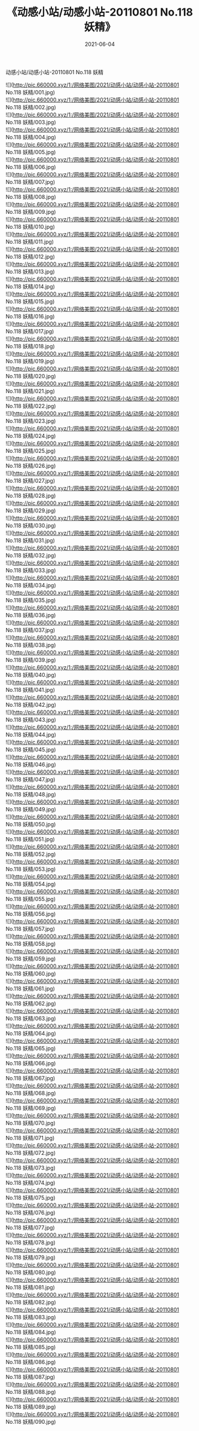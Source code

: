 ﻿---
layout: post
title:  《动感小站/动感小站-20110801 No.118 妖精》
date:   2021-06-04
img: http://pic.660000.xyz/1:/网络美图/2021/动感小站/动感小站-20110801 No.118 妖精/000.jpg
categories: [美女, 清纯, 唯美]
---

动感小站/动感小站-20110801 No.118 妖精

 ![](http://pic.660000.xyz/1:/网络美图/2021/动感小站/动感小站-20110801 No.118 妖精/001.jpg) <br>![](http://pic.660000.xyz/1:/网络美图/2021/动感小站/动感小站-20110801 No.118 妖精/002.jpg) <br>![](http://pic.660000.xyz/1:/网络美图/2021/动感小站/动感小站-20110801 No.118 妖精/003.jpg) <br>![](http://pic.660000.xyz/1:/网络美图/2021/动感小站/动感小站-20110801 No.118 妖精/004.jpg) <br>![](http://pic.660000.xyz/1:/网络美图/2021/动感小站/动感小站-20110801 No.118 妖精/005.jpg) <br>![](http://pic.660000.xyz/1:/网络美图/2021/动感小站/动感小站-20110801 No.118 妖精/006.jpg) <br>![](http://pic.660000.xyz/1:/网络美图/2021/动感小站/动感小站-20110801 No.118 妖精/007.jpg) <br>![](http://pic.660000.xyz/1:/网络美图/2021/动感小站/动感小站-20110801 No.118 妖精/008.jpg) <br>![](http://pic.660000.xyz/1:/网络美图/2021/动感小站/动感小站-20110801 No.118 妖精/009.jpg) <br>![](http://pic.660000.xyz/1:/网络美图/2021/动感小站/动感小站-20110801 No.118 妖精/010.jpg) <br>![](http://pic.660000.xyz/1:/网络美图/2021/动感小站/动感小站-20110801 No.118 妖精/011.jpg) <br>![](http://pic.660000.xyz/1:/网络美图/2021/动感小站/动感小站-20110801 No.118 妖精/012.jpg) <br>![](http://pic.660000.xyz/1:/网络美图/2021/动感小站/动感小站-20110801 No.118 妖精/013.jpg) <br>![](http://pic.660000.xyz/1:/网络美图/2021/动感小站/动感小站-20110801 No.118 妖精/014.jpg) <br>![](http://pic.660000.xyz/1:/网络美图/2021/动感小站/动感小站-20110801 No.118 妖精/015.jpg) <br>![](http://pic.660000.xyz/1:/网络美图/2021/动感小站/动感小站-20110801 No.118 妖精/016.jpg) <br>![](http://pic.660000.xyz/1:/网络美图/2021/动感小站/动感小站-20110801 No.118 妖精/017.jpg) <br>![](http://pic.660000.xyz/1:/网络美图/2021/动感小站/动感小站-20110801 No.118 妖精/018.jpg) <br>![](http://pic.660000.xyz/1:/网络美图/2021/动感小站/动感小站-20110801 No.118 妖精/019.jpg) <br>![](http://pic.660000.xyz/1:/网络美图/2021/动感小站/动感小站-20110801 No.118 妖精/020.jpg) <br>![](http://pic.660000.xyz/1:/网络美图/2021/动感小站/动感小站-20110801 No.118 妖精/021.jpg) <br>![](http://pic.660000.xyz/1:/网络美图/2021/动感小站/动感小站-20110801 No.118 妖精/022.jpg) <br>![](http://pic.660000.xyz/1:/网络美图/2021/动感小站/动感小站-20110801 No.118 妖精/023.jpg) <br>![](http://pic.660000.xyz/1:/网络美图/2021/动感小站/动感小站-20110801 No.118 妖精/024.jpg) <br>![](http://pic.660000.xyz/1:/网络美图/2021/动感小站/动感小站-20110801 No.118 妖精/025.jpg) <br>![](http://pic.660000.xyz/1:/网络美图/2021/动感小站/动感小站-20110801 No.118 妖精/026.jpg) <br>![](http://pic.660000.xyz/1:/网络美图/2021/动感小站/动感小站-20110801 No.118 妖精/027.jpg) <br>![](http://pic.660000.xyz/1:/网络美图/2021/动感小站/动感小站-20110801 No.118 妖精/028.jpg) <br>![](http://pic.660000.xyz/1:/网络美图/2021/动感小站/动感小站-20110801 No.118 妖精/029.jpg) <br>![](http://pic.660000.xyz/1:/网络美图/2021/动感小站/动感小站-20110801 No.118 妖精/030.jpg) <br>![](http://pic.660000.xyz/1:/网络美图/2021/动感小站/动感小站-20110801 No.118 妖精/031.jpg) <br>![](http://pic.660000.xyz/1:/网络美图/2021/动感小站/动感小站-20110801 No.118 妖精/032.jpg) <br>![](http://pic.660000.xyz/1:/网络美图/2021/动感小站/动感小站-20110801 No.118 妖精/033.jpg) <br>![](http://pic.660000.xyz/1:/网络美图/2021/动感小站/动感小站-20110801 No.118 妖精/034.jpg) <br>![](http://pic.660000.xyz/1:/网络美图/2021/动感小站/动感小站-20110801 No.118 妖精/035.jpg) <br>![](http://pic.660000.xyz/1:/网络美图/2021/动感小站/动感小站-20110801 No.118 妖精/036.jpg) <br>![](http://pic.660000.xyz/1:/网络美图/2021/动感小站/动感小站-20110801 No.118 妖精/037.jpg) <br>![](http://pic.660000.xyz/1:/网络美图/2021/动感小站/动感小站-20110801 No.118 妖精/038.jpg) <br>![](http://pic.660000.xyz/1:/网络美图/2021/动感小站/动感小站-20110801 No.118 妖精/039.jpg) <br>![](http://pic.660000.xyz/1:/网络美图/2021/动感小站/动感小站-20110801 No.118 妖精/040.jpg) <br>![](http://pic.660000.xyz/1:/网络美图/2021/动感小站/动感小站-20110801 No.118 妖精/041.jpg) <br>![](http://pic.660000.xyz/1:/网络美图/2021/动感小站/动感小站-20110801 No.118 妖精/042.jpg) <br>![](http://pic.660000.xyz/1:/网络美图/2021/动感小站/动感小站-20110801 No.118 妖精/043.jpg) <br>![](http://pic.660000.xyz/1:/网络美图/2021/动感小站/动感小站-20110801 No.118 妖精/044.jpg) <br>![](http://pic.660000.xyz/1:/网络美图/2021/动感小站/动感小站-20110801 No.118 妖精/045.jpg) <br>![](http://pic.660000.xyz/1:/网络美图/2021/动感小站/动感小站-20110801 No.118 妖精/046.jpg) <br>![](http://pic.660000.xyz/1:/网络美图/2021/动感小站/动感小站-20110801 No.118 妖精/047.jpg) <br>![](http://pic.660000.xyz/1:/网络美图/2021/动感小站/动感小站-20110801 No.118 妖精/048.jpg) <br>![](http://pic.660000.xyz/1:/网络美图/2021/动感小站/动感小站-20110801 No.118 妖精/049.jpg) <br>![](http://pic.660000.xyz/1:/网络美图/2021/动感小站/动感小站-20110801 No.118 妖精/050.jpg) <br>![](http://pic.660000.xyz/1:/网络美图/2021/动感小站/动感小站-20110801 No.118 妖精/051.jpg) <br>![](http://pic.660000.xyz/1:/网络美图/2021/动感小站/动感小站-20110801 No.118 妖精/052.jpg) <br>![](http://pic.660000.xyz/1:/网络美图/2021/动感小站/动感小站-20110801 No.118 妖精/053.jpg) <br>![](http://pic.660000.xyz/1:/网络美图/2021/动感小站/动感小站-20110801 No.118 妖精/054.jpg) <br>![](http://pic.660000.xyz/1:/网络美图/2021/动感小站/动感小站-20110801 No.118 妖精/055.jpg) <br>![](http://pic.660000.xyz/1:/网络美图/2021/动感小站/动感小站-20110801 No.118 妖精/056.jpg) <br>![](http://pic.660000.xyz/1:/网络美图/2021/动感小站/动感小站-20110801 No.118 妖精/057.jpg) <br>![](http://pic.660000.xyz/1:/网络美图/2021/动感小站/动感小站-20110801 No.118 妖精/058.jpg) <br>![](http://pic.660000.xyz/1:/网络美图/2021/动感小站/动感小站-20110801 No.118 妖精/059.jpg) <br>![](http://pic.660000.xyz/1:/网络美图/2021/动感小站/动感小站-20110801 No.118 妖精/060.jpg) <br>![](http://pic.660000.xyz/1:/网络美图/2021/动感小站/动感小站-20110801 No.118 妖精/061.jpg) <br>![](http://pic.660000.xyz/1:/网络美图/2021/动感小站/动感小站-20110801 No.118 妖精/062.jpg) <br>![](http://pic.660000.xyz/1:/网络美图/2021/动感小站/动感小站-20110801 No.118 妖精/063.jpg) <br>![](http://pic.660000.xyz/1:/网络美图/2021/动感小站/动感小站-20110801 No.118 妖精/064.jpg) <br>![](http://pic.660000.xyz/1:/网络美图/2021/动感小站/动感小站-20110801 No.118 妖精/065.jpg) <br>![](http://pic.660000.xyz/1:/网络美图/2021/动感小站/动感小站-20110801 No.118 妖精/066.jpg) <br>![](http://pic.660000.xyz/1:/网络美图/2021/动感小站/动感小站-20110801 No.118 妖精/067.jpg) <br>![](http://pic.660000.xyz/1:/网络美图/2021/动感小站/动感小站-20110801 No.118 妖精/068.jpg) <br>![](http://pic.660000.xyz/1:/网络美图/2021/动感小站/动感小站-20110801 No.118 妖精/069.jpg) <br>![](http://pic.660000.xyz/1:/网络美图/2021/动感小站/动感小站-20110801 No.118 妖精/070.jpg) <br>![](http://pic.660000.xyz/1:/网络美图/2021/动感小站/动感小站-20110801 No.118 妖精/071.jpg) <br>![](http://pic.660000.xyz/1:/网络美图/2021/动感小站/动感小站-20110801 No.118 妖精/072.jpg) <br>![](http://pic.660000.xyz/1:/网络美图/2021/动感小站/动感小站-20110801 No.118 妖精/073.jpg) <br>![](http://pic.660000.xyz/1:/网络美图/2021/动感小站/动感小站-20110801 No.118 妖精/074.jpg) <br>![](http://pic.660000.xyz/1:/网络美图/2021/动感小站/动感小站-20110801 No.118 妖精/075.jpg) <br>![](http://pic.660000.xyz/1:/网络美图/2021/动感小站/动感小站-20110801 No.118 妖精/076.jpg) <br>![](http://pic.660000.xyz/1:/网络美图/2021/动感小站/动感小站-20110801 No.118 妖精/077.jpg) <br>![](http://pic.660000.xyz/1:/网络美图/2021/动感小站/动感小站-20110801 No.118 妖精/078.jpg) <br>![](http://pic.660000.xyz/1:/网络美图/2021/动感小站/动感小站-20110801 No.118 妖精/079.jpg) <br>![](http://pic.660000.xyz/1:/网络美图/2021/动感小站/动感小站-20110801 No.118 妖精/080.jpg) <br>![](http://pic.660000.xyz/1:/网络美图/2021/动感小站/动感小站-20110801 No.118 妖精/081.jpg) <br>![](http://pic.660000.xyz/1:/网络美图/2021/动感小站/动感小站-20110801 No.118 妖精/082.jpg) <br>![](http://pic.660000.xyz/1:/网络美图/2021/动感小站/动感小站-20110801 No.118 妖精/083.jpg) <br>![](http://pic.660000.xyz/1:/网络美图/2021/动感小站/动感小站-20110801 No.118 妖精/084.jpg) <br>![](http://pic.660000.xyz/1:/网络美图/2021/动感小站/动感小站-20110801 No.118 妖精/085.jpg) <br>![](http://pic.660000.xyz/1:/网络美图/2021/动感小站/动感小站-20110801 No.118 妖精/086.jpg) <br>![](http://pic.660000.xyz/1:/网络美图/2021/动感小站/动感小站-20110801 No.118 妖精/087.jpg) <br>![](http://pic.660000.xyz/1:/网络美图/2021/动感小站/动感小站-20110801 No.118 妖精/088.jpg) <br>![](http://pic.660000.xyz/1:/网络美图/2021/动感小站/动感小站-20110801 No.118 妖精/089.jpg) <br>![](http://pic.660000.xyz/1:/网络美图/2021/动感小站/动感小站-20110801 No.118 妖精/090.jpg) <br>